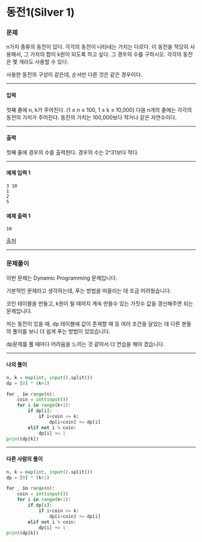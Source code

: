 # 동전1(Silver 1)

### 문제

n가지 종류의 동전이 있다. 각각의 동전이 나타내는 가치는 다르다. 이 동전을 적당히 사용해서, 그 가치의 합이 k원이 되도록 하고 싶다. 그 경우의 수를 구하시오. 각각의 동전은 몇 개라도 사용할 수 있다.

사용한 동전의 구성이 같은데, 순서만 다른 것은 같은 경우이다.

---

#### 입력

첫째 줄에 n, k가 주어진다. (1 ≤ n ≤ 100, 1 ≤ k ≤ 10,000) 다음 n개의 줄에는 각각의 동전의 가치가 주어진다. 동전의 가치는 100,000보다 작거나 같은 자연수이다.

---

#### 출력

첫째 줄에 경우의 수를 출력한다. 경우의 수는 2^31보다 작다.

---

#### 예제 입력 1
~~~
3 10
1
2
5
~~~

#### 예제 출력 1
~~~
10
~~~

[출처](https://www.acmicpc.net/problem/2293)

---

### 문제풀이

이번 문제는 Dynamic Programming 문제입니다.   

기본적인 문제라고 생각하는데, 푸는 방법을 떠올리는 데 조금 어려웠습니다.   

코인 테이블을 만들고, k원이 될 때까지 계속 만들수 있는 가짓수 값을 갱신해주면 되는 문제입니다.   

저는 동전이 있을 때, dp 테이블에 값이 존재할 때 등 여러 조건을 달았는 데 다른 분들의 풀이를 보니 더 쉽게 푸는 방법이 있었습니다.   

dp문제를 풀 때마다 어려움을 느끼는 것 같아서 더 연습을 해야 겠습니다.   

---

#### 나의 풀이

~~~python
n, k = map(int, input().split())
dp = [0] * (k+1)

for _ in range(n):
    coin = int(input())
    for i in range(k+1):
        if dp[i]:
            if i+coin <= k:
                dp[i+coin] += dp[i]
        elif not i % coin:
            dp[i] += 1
print(dp[k])
~~~

---

#### 다른 사람의 풀이

~~~python
n, k = map(int, input().split())
dp = [0] * (k+1)

for _ in range(n):
    coin = int(input())
    for i in range(k+1):
        if dp[i]:
            if i+coin <= k:
                dp[i+coin] += dp[i]
        elif not i % coin:
            dp[i] += 1
print(dp[k])
~~~
